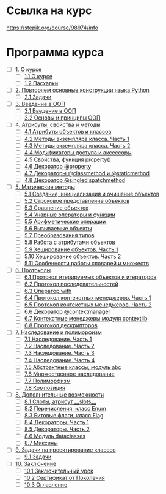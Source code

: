 # Ссылка на курс
https://stepik.org/course/98974/info

# Программа курса
- [ ] [1. О курсе](https://github.com/tskdvraz0r/education/tree/main/stepik/beegeek/python_generation/04_course_for_guru/module/module_01)
    - [ ] [1.1 О курсе](https://github.com/tskdvraz0r/education/tree/main/stepik/beegeek/python_generation/04_course_for_guru/module/module_01/lesson_01)
    - [ ] [1.2 Пасхалки](https://github.com/tskdvraz0r/education/tree/main/stepik/beegeek/python_generation/04_course_for_guru/module/module_01/lesson_02)

- [ ] [2. Повторяем основные конструкции языка Python](https://github.com/tskdvraz0r/education/tree/main/stepik/beegeek/python_generation/04_course_for_guru/module/module_02)
    - [ ] [2.1 Задачи](https://github.com/tskdvraz0r/education/tree/main/stepik/beegeek/python_generation/04_course_for_guru/module/module_02/lesson_01)

- [ ] [3. Введение в ООП](https://github.com/tskdvraz0r/education/tree/main/stepik/beegeek/python_generation/04_course_for_guru/module/module_03)
    - [ ] [3.1 Введение в ООП](https://github.com/tskdvraz0r/education/tree/main/stepik/beegeek/python_generation/04_course_for_guru/module/module_03/lesson_01)
    - [ ] [3.2 Основы и принципы ООП](https://github.com/tskdvraz0r/education/tree/main/stepik/beegeek/python_generation/04_course_for_guru/module/module_03/lesson_02)

- [ ] [4. Атрибуты, свойства и методы](https://github.com/tskdvraz0r/education/tree/main/stepik/beegeek/python_generation/04_course_for_guru/module/module_04)
    - [ ] [4.1 Атрибуты объектов и классов](https://github.com/tskdvraz0r/education/tree/main/stepik/beegeek/python_generation/04_course_for_guru/module/module_04/lesson_01)
    - [ ] [4.2 Методы экземпляра класса. Часть 1](https://github.com/tskdvraz0r/education/tree/main/stepik/beegeek/python_generation/04_course_for_guru/module/module_04/lesson_02)
    - [ ] [4.3 Методы экземпляра класса. Часть 2](https://github.com/tskdvraz0r/education/tree/main/stepik/beegeek/python_generation/04_course_for_guru/module/module_04/lesson_03)
    - [ ] [4.4 Модификаторы доступа и аксессоры](https://github.com/tskdvraz0r/education/tree/main/stepik/beegeek/python_generation/04_course_for_guru/module/module_04/lesson_04)
    - [ ] [4.5 Свойства, функция property()](https://github.com/tskdvraz0r/education/tree/main/stepik/beegeek/python_generation/04_course_for_guru/module/module_04/lesson_05)
    - [ ] [4.6 Декоратор @property](https://github.com/tskdvraz0r/education/tree/main/stepik/beegeek/python_generation/04_course_for_guru/module/module_04/lesson_06)
    - [ ] [4.7 Декораторы @classmethod и @staticmethod](https://github.com/tskdvraz0r/education/tree/main/stepik/beegeek/python_generation/04_course_for_guru/module/module_04/lesson_07)
    - [ ] [4.8 Декоратор @singledispatchmethod](https://github.com/tskdvraz0r/education/tree/main/stepik/beegeek/python_generation/04_course_for_guru/module/module_04/lesson_08)

- [ ] [5. Магические методы](https://github.com/tskdvraz0r/education/tree/main/stepik/beegeek/python_generation/04_course_for_guru/module/module_05)
    - [ ] [5.1 Создание, инициализация и очищение объектов](https://github.com/tskdvraz0r/education/tree/main/stepik/beegeek/python_generation/04_course_for_guru/module/module_05/lesson_01)
    - [ ] [5.2 Строковое представление объектов](https://github.com/tskdvraz0r/education/tree/main/stepik/beegeek/python_generation/04_course_for_guru/module/module_05/lesson_02)
    - [ ] [5.3 Сравнение объектов](https://github.com/tskdvraz0r/education/tree/main/stepik/beegeek/python_generation/04_course_for_guru/module/module_05/lesson_03)
    - [ ] [5.4 Унарные операторы и функции](https://github.com/tskdvraz0r/education/tree/main/stepik/beegeek/python_generation/04_course_for_guru/module/module_05/lesson_04)
    - [ ] [5.5 Арифметические операции](https://github.com/tskdvraz0r/education/tree/main/stepik/beegeek/python_generation/04_course_for_guru/module/module_05/lesson_05)
    - [ ] [5.6 Вызываемые объекты](https://github.com/tskdvraz0r/education/tree/main/stepik/beegeek/python_generation/04_course_for_guru/module/module_05/lesson_06)
    - [ ] [5.7 Преобразования типов](https://github.com/tskdvraz0r/education/tree/main/stepik/beegeek/python_generation/04_course_for_guru/module/module_05/lesson_07)
    - [ ] [5.8 Работа с атрибутами объектов](https://github.com/tskdvraz0r/education/tree/main/stepik/beegeek/python_generation/04_course_for_guru/module/module_05/lesson_08)
    - [ ] [5.9 Хеширование объектов. Часть 1](https://github.com/tskdvraz0r/education/tree/main/stepik/beegeek/python_generation/04_course_for_guru/module/module_05/lesson_09)
    - [ ] [5.10 Хеширование объектов. Часть 2](https://github.com/tskdvraz0r/education/tree/main/stepik/beegeek/python_generation/04_course_for_guru/module/module_05/lesson_10)
    - [ ] [5.11 Особенности работы словарей и множеств](https://github.com/tskdvraz0r/education/tree/main/stepik/beegeek/python_generation/04_course_for_guru/module/module_05/lesson_11)

- [ ] [6. Протоколы](https://github.com/tskdvraz0r/education/tree/main/stepik/beegeek/python_generation/04_course_for_guru/module/module_06)
    - [ ] [6.1 Протокол итерируемых объектов и итераторов](https://github.com/tskdvraz0r/education/tree/main/stepik/beegeek/python_generation/04_course_for_guru/module/module_06/lesson_01)
    - [ ] [6.2 Протокол последовательностей](https://github.com/tskdvraz0r/education/tree/main/stepik/beegeek/python_generation/04_course_for_guru/module/module_06/lesson_02)
    - [ ] [6.3 Оператор with](https://github.com/tskdvraz0r/education/tree/main/stepik/beegeek/python_generation/04_course_for_guru/module/module_06/lesson_03)
    - [ ] [6.4 Протокол контекстных менеджеров. Часть 1](https://github.com/tskdvraz0r/education/tree/main/stepik/beegeek/python_generation/04_course_for_guru/module/module_06/lesson_04)
    - [ ] [6.5 Протокол контекстных менеджеров. Часть 2](https://github.com/tskdvraz0r/education/tree/main/stepik/beegeek/python_generation/04_course_for_guru/module/module_06/lesson_05)
    - [ ] [6.6 Декоратор @contextmanager](https://github.com/tskdvraz0r/education/tree/main/stepik/beegeek/python_generation/04_course_for_guru/module/module_06/lesson_06)
    - [ ] [6.7 Контекстные менеджеры модуля contextlib](https://github.com/tskdvraz0r/education/tree/main/stepik/beegeek/python_generation/04_course_for_guru/module/module_06/lesson_07)
    - [ ] [6.8 Протокол дескрипторов](https://github.com/tskdvraz0r/education/tree/main/stepik/beegeek/python_generation/04_course_for_guru/module/module_06/lesson_08)

- [ ] [7. Наследование и полиморфизм](https://github.com/tskdvraz0r/education/tree/main/stepik/beegeek/python_generation/04_course_for_guru/module/module_07)
    - [ ] [7.1 Наследование. Часть 1](https://github.com/tskdvraz0r/education/tree/main/stepik/beegeek/python_generation/04_course_for_guru/module/module_07/lesson_01)
    - [ ] [7.2 Наследование. Часть 2](https://github.com/tskdvraz0r/education/tree/main/stepik/beegeek/python_generation/04_course_for_guru/module/module_07/lesson_02)
    - [ ] [7.3 Наследование. Часть 3](https://github.com/tskdvraz0r/education/tree/main/stepik/beegeek/python_generation/04_course_for_guru/module/module_07/lesson_03)
    - [ ] [7.4 Наследование. Часть 4](https://github.com/tskdvraz0r/education/tree/main/stepik/beegeek/python_generation/04_course_for_guru/module/module_07/lesson_04)
    - [ ] [7.5 Абстрактные классы, модуль abc](https://github.com/tskdvraz0r/education/tree/main/stepik/beegeek/python_generation/04_course_for_guru/module/module_07/lesson_05)
    - [ ] [7.6 Множественное наследование](https://github.com/tskdvraz0r/education/tree/main/stepik/beegeek/python_generation/04_course_for_guru/module/module_07/lesson_06)
    - [ ] [7.7 Полиморфизм](https://github.com/tskdvraz0r/education/tree/main/stepik/beegeek/python_generation/04_course_for_guru/module/module_07/lesson_07)
    - [ ] [7.8 Композиция](https://github.com/tskdvraz0r/education/tree/main/stepik/beegeek/python_generation/04_course_for_guru/module/module_07/lesson_08)

- [ ] [8. Дополнительные возможности](https://github.com/tskdvraz0r/education/tree/main/stepik/beegeek/python_generation/04_course_for_guru/module/module_08)
    - [ ] [8.1 Слоты, атрибут \_\_slots\_\_](https://github.com/tskdvraz0r/education/tree/main/stepik/beegeek/python_generation/04_course_for_guru/module/module_08/lesson_01)
    - [ ] [8.2 Перечисления, класс Enum](https://github.com/tskdvraz0r/education/tree/main/stepik/beegeek/python_generation/04_course_for_guru/module/module_08/lesson_02)
    - [ ] [8.3 Битовые флаги, класс Flag](https://github.com/tskdvraz0r/education/tree/main/stepik/beegeek/python_generation/04_course_for_guru/module/module_08/lesson_03)
    - [ ] [8.4 Декораторы. Часть 1](https://github.com/tskdvraz0r/education/tree/main/stepik/beegeek/python_generation/04_course_for_guru/module/module_08/lesson_04)
    - [ ] [8.5 Декораторы. Часть 2](https://github.com/tskdvraz0r/education/tree/main/stepik/beegeek/python_generation/04_course_for_guru/module/module_08/lesson_05)
    - [ ] [8.6 Модуль dataclasses](https://github.com/tskdvraz0r/education/tree/main/stepik/beegeek/python_generation/04_course_for_guru/module/module_08/lesson_06)
    - [ ] [8.7 Миксины](https://github.com/tskdvraz0r/education/tree/main/stepik/beegeek/python_generation/04_course_for_guru/module/module_08/lesson_07)

- [ ] [9. Задачи на проектирование классов](https://github.com/tskdvraz0r/education/tree/main/stepik/beegeek/python_generation/04_course_for_guru/module/module_09)
    - [ ] [9.1 Задачи](https://github.com/tskdvraz0r/education/tree/main/stepik/beegeek/python_generation/04_course_for_guru/module/module_09/lesson_01)

- [ ] [10. Заключение](https://github.com/tskdvraz0r/education/tree/main/stepik/beegeek/python_generation/04_course_for_guru/module/module_10)
    - [ ] [10.1 Заключительный урок](https://github.com/tskdvraz0r/education/tree/main/stepik/beegeek/python_generation/04_course_for_guru/module/module_10/lesson_01)
    - [ ] [10.2 Сертификат от Поколения](https://github.com/tskdvraz0r/education/tree/main/stepik/beegeek/python_generation/04_course_for_guru/module/module_10/lesson_02)
    - [ ] [10.3 Оглавление](https://github.com/tskdvraz0r/education/tree/main/stepik/beegeek/python_generation/04_course_for_guru/module/module_10/lesson_03)